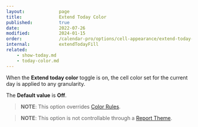```yaml
---
layout:             page
title:              Extend Today Color
published:          true
date:               2022-07-26
modified:           2024-01-15
order:              /calendar-pro/options/cell-appearance/extend-today-color
internal:           extendTodayFill
related:
    - show-today.md
    - today-color.md
---
```

When the **Extend today color** toggle is on, the cell color set for the current day is applied to any granularity.

The **Default value** is **Off**.

> **NOTE**: This option overrides [Color Rules](../../features/color-rules.md).

> **NOTE**: This option is not controllable through a [Report Theme](../../features/themes.md).